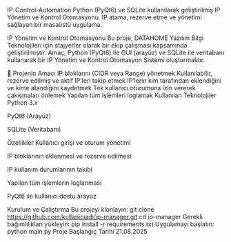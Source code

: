 IP-Control-Automation
Python (PyQt6) ve SQLite kullanılarak geliştirilmiş IP Yönetim ve Kontrol Otomasyonu. IP atama, rezerve etme ve yönetimi sağlayan bir masaüstü uygulama.

IP Yönetim ve Kontrol Otomasyonu
Bu proje, DATAHOME Yazılım Bilgi Teknolojileri için stajyerler olarak bir ekip çalışması kapsamında geliştirilmiştir.
Amaç, Python (PyQt6) ile GUI (arayüz) ve SQLite ile veritabanı kullanarak bir IP Yönetim ve Kontrol Otomasyon Sistemi oluşturmaktır.

📌 Projenin Amacı
IP bloklarını (CIDR veya Range) yönetmek
Kullanılabilir, rezerve edilmiş ve aktif IP’leri takip etmek
IP’lerin kim tarafından eklendiğini ve kime atandığını kaydetmek
Tek kullanıcı oturumuna izin vererek çakışmaları önlemek
Yapılan tüm işlemleri loglamak
Kullanılan Teknolojiler
Python 3.x

PyQt6 (Arayüz)

SQLite (Veritabanı)

Özellikler
Kullanıcı girişi ve oturum yönetimi

IP bloklarının eklenmesi ve rezerve edilmesi

IP kullanım durumlarının takibi

Yapılan tüm işlemlerin loglanması

PyQt6 ile kullanıcı dostu arayüz

Kurulum ve Çalıştırma
Bu projeyi klonlayın: git clone https://github.com/kullaniciadi/ip-manager.git cd ip-manager
Gerekli bağımlılıkları yükleyin: pip install -r requirements.txt
Uygulamayı başlatın: python main.py
Proje Başlangıç Tarihi
21.08.2025